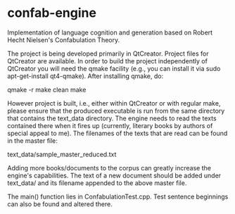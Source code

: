 confab-engine
=============

Implementation of language cognition and generation based on Robert Hecht Nielsen's Confabulation Theory.

The project is being developed primarily in QtCreator. Project files for QtCreator are available. In order 
to build the project independently of QtCreator you will need the qmake facility (e.g., you can install
it via sudo apt-get-install qt4-qmake). After installing qmake, do: 

qmake -r
make clean
make 

However project is built, i.e., either within QtCreator or with regular make, please ensure that the produced 
executable is run from the same directory that contains the text_data directory. The engine needs to read 
the texts contained there when it fires up (currently, literary books by authors of special appeal to me).
The filenames of the texts that are read can be found in the master file:

text_data/sample_master_reduced.txt

Adding more books/documents to the corpus can greatly increase the engine's capabilities. The text of a new 
document should be added under text_data/ and its filename appended to the above master file.

The main() function lies in ConfabulationTest.cpp. Test sentence beginnings can also be found and altered
there.
